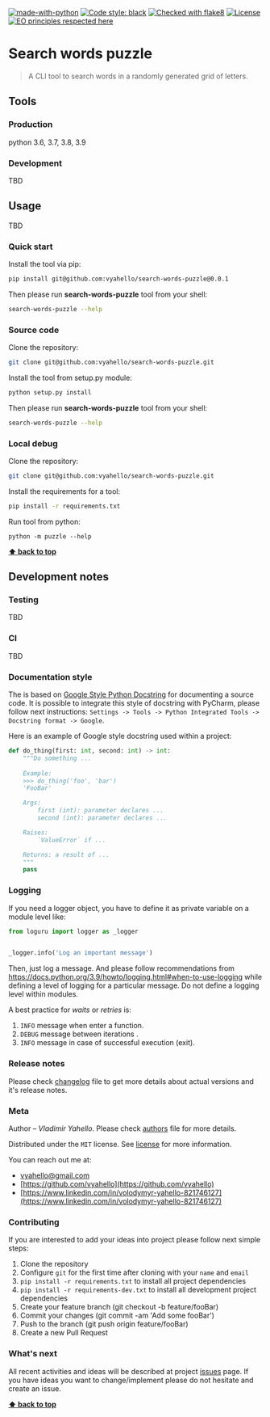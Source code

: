 [![made-with-python](https://img.shields.io/badge/Made%20with-Python-1f425f.svg)](https://www.python.org/)
[![Code style: black](https://img.shields.io/badge/code%20style-black-000000.svg)](https://github.com/psf/black)
[![Checked with flake8](https://img.shields.io/badge/flake8-checked-blue)](http://flake8.pycqa.org/)
[![License](https://img.shields.io/badge/license-MIT-green.svg)](LICENSE.md)
[![EO principles respected here](https://www.elegantobjects.org/badge.svg)](https://www.elegantobjects.org)

# Search words puzzle

> A CLI tool to search words in a randomly generated grid of letters.

## Tools

### Production
python 3.6, 3.7, 3.8, 3.9

### Development

TBD

## Usage

TBD

### Quick start

Install the tool via pip:
```bash
pip install git@github.com:vyahello/search-words-puzzle@0.0.1
```

Then please run **search-words-puzzle** tool from your shell:
```bash
search-words-puzzle --help
```

### Source code

Clone the repository:
```bash
git clone git@github.com:vyahello/search-words-puzzle.git
```
Install the tool from setup.py module:
```bash
python setup.py install
```

Then please run **search-words-puzzle** tool from your shell:
```bash
search-words-puzzle --help
```

### Local debug

Clone the repository:
```bash
git clone git@github.com:vyahello/search-words-puzzle.git
```

Install the requirements for a tool:
```bash
pip install -r requirements.txt
```

Run tool from python:
```
python -m puzzle --help
```

**[⬆ back to top](#search-words-puzzle)**

## Development notes

### Testing

TBD

### CI

TBD

### Documentation style

The is based on [Google Style Python Docstring](https://sphinxcontrib-napoleon.readthedocs.io/en/latest/example_google.html) for
documenting a source code. 
It is possible to integrate this style of docstring with PyCharm, please follow next instructions:
`Settings -> Tools -> Python Integrated Tools -> Docstring format -> Google`.

Here is an example of Google style docstring used within a project:
```python
def do_thing(first: int, second: int) -> int:
    """Do something ...
    
    Example:
    >>> do_thing('foo', 'bar')
    'FooBar'

    Args:
        first (int): parameter declares ...
        second (int): parameter declares ...

    Raises:
        `ValueError` if ...

    Returns: a result of ...
    """
    pass
```

### Logging
If you need a logger object, you have to define it as private variable on a module level like:
```python
from loguru import logger as _logger


_logger.info('Log an important message')
``` 
Then, just log a message. And please follow recommendations from https://docs.python.org/3.9/howto/logging.html#when-to-use-logging
while defining a level of logging for a particular message. Do not define a logging level within modules.

A best practice for _waits_ or _retries_ is:
1. `INFO` message when enter a function.
2. `DEBUG` message between iterations .
3. `INFO` message in case of successful execution (exit).

### Release notes

Please check [changelog](CHANGELOG.md) file to get more details about actual versions and it's release notes.

### Meta

Author – _Vladimir Yahello_. Please check [authors](AUTHORS.md) file for more details.

Distributed under the `MIT` license. See [license](LICENSE.md) for more information.

You can reach out me at:
* [vyahello@gmail.com](vyahello@gmail.com)
* [https://github.com/vyahello](https://github.com/vyahello)
* [https://www.linkedin.com/in/volodymyr-yahello-821746127](https://www.linkedin.com/in/volodymyr-yahello-821746127)

### Contributing

If you are interested to add your ideas into project please follow next simple steps:

1. Clone the repository
2. Configure `git` for the first time after cloning with your `name` and `email`
3. `pip install -r requirements.txt` to install all project dependencies
4. `pip install -r requirements-dev.txt` to install all development project dependencies
5. Create your feature branch (git checkout -b feature/fooBar)
6. Commit your changes (git commit -am 'Add some fooBar')
7. Push to the branch (git push origin feature/fooBar)
8. Create a new Pull Request

### What's next

All recent activities and ideas will be described at project [issues](https://github.com/vyahello/search-words-puzzle/issues) page. 
If you have ideas you want to change/implement please do not hesitate and create an issue.

**[⬆ back to top](#search-words-puzzle)**
